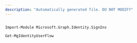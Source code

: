```yaml
---
description: "Automatically generated file. DO NOT MODIFY"
---
```


```powershellv1

Import-Module Microsoft.Graph.Identity.SignIns

Get-MgIdentityUserFlow

```